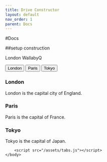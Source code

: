 ```yaml
---
title: Drive Constructor
layout: default
nav_order: 1
parent: Docs
---
```


#Docs

##setup construction

London WallabyQ

<html lang="en-us">
    <head>
      <link rel="stylesheet" type="text/css" href="/assets/custom.css">
    </head>
    <body>

<!-- Tab links -->
<div class="tab">
  <button class="tablinks" onclick="openCity(event, 'London')" id="defaultOpen">London</button>
  <button class="tablinks" onclick="openCity(event, 'Paris')">Paris</button>
  <button class="tablinks" onclick="openCity(event, 'Tokyo')">Tokyo</button>
</div>

<!-- Tab content -->
<div id="London" class="tabcontent">
  <h3>London</h3>
  <p>London is the capital city of England.</p>
</div>

<div id="Paris" class="tabcontent">
  <h3>Paris</h3>
  <p>Paris is the capital of France.</p>
</div>

<div id="Tokyo" class="tabcontent">
  <h3>Tokyo</h3>
  <p>Tokyo is the capital of Japan.</p>
</div>


        <script src="/assets/tabs.js"></script>
    </body>
</html>